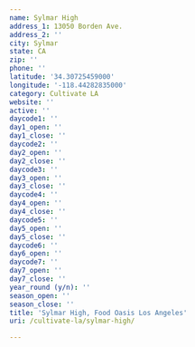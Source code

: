 ```yaml
---
name: Sylmar High
address_1: 13050 Borden Ave.
address_2: ''
city: Sylmar
state: CA
zip: ''
phone: ''
latitude: '34.30725459000'
longitude: '-118.44282835000'
category: Cultivate LA
website: ''
active: ''
daycode1: ''
day1_open: ''
day1_close: ''
daycode2: ''
day2_open: ''
day2_close: ''
daycode3: ''
day3_open: ''
day3_close: ''
daycode4: ''
day4_open: ''
day4_close: ''
daycode5: ''
day5_open: ''
day5_close: ''
daycode6: ''
day6_open: ''
daycode7: ''
day7_open: ''
day7_close: ''
year_round (y/n): ''
season_open: ''
season_close: ''
title: 'Sylmar High, Food Oasis Los Angeles'
uri: /cultivate-la/sylmar-high/

---
```

